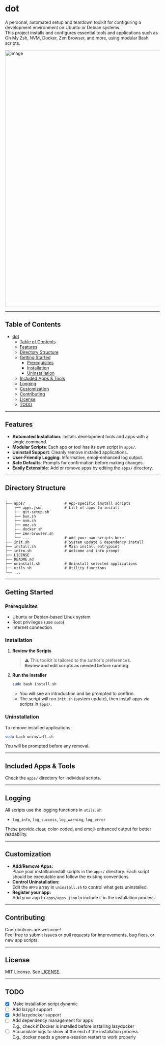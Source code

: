 # dot

A personal, automated setup and teardown toolkit for configuring a development environment on Ubuntu or Debian systems.  
This project installs and configures essential tools and applications such as Oh My Zsh, NVM, Docker, Zen Browser, and more, using modular Bash scripts.

<img width="1061" height="835" alt="image" src="https://github.com/user-attachments/assets/578000c7-55a7-43cc-a97e-d0ac75396db5" />

---

## Table of Contents

- [dot](#dot)
  - [Table of Contents](#table-of-contents)
  - [Features](#features)
  - [Directory Structure](#directory-structure)
  - [Getting Started](#getting-started)
    - [Prerequisites](#prerequisites)
    - [Installation](#installation)
    - [Uninstallation](#uninstallation)
  - [Included Apps \& Tools](#included-apps--tools)
  - [Logging](#logging)
  - [Customization](#customization)
  - [Contributing](#contributing)
  - [License](#license)
  - [TODO](#todo)

---

## Features

- **Automated Installation**: Installs development tools and apps with a single command.
- **Modular Scripts**: Each app or tool has its own script in `apps/`.
- **Uninstall Support**: Cleanly remove installed applications.
- **User-Friendly Logging**: Informative, emoji-enhanced log output.
- **Safe Defaults**: Prompts for confirmation before making changes.
- **Easily Extensible**: Add or remove apps by editing the `apps/` directory.

---

## Directory Structure

```
.
├── apps/                  # App-specific install scripts
│   ├── apps.json          # List of apps to install
│   ├── git-setup.sh
│   ├── bun.sh
│   ├── nvm.sh
│   ├── omz.sh
│   ├── docker.sh
│   ├── zen-browser.sh
│   └── ...                # Add your own scripts here
├── init.sh                # System update & dependency install
├── install.sh             # Main install entrypoint
├── intro.sh               # Welcome and info prompt
├── LICENSE
├── README.md
├── uninstall.sh           # Uninstall selected applications
├── utils.sh               # Utility functions
└── ...
```

---

## Getting Started

### Prerequisites

- Ubuntu or Debian-based Linux system
- Root privileges (use `sudo`)
- Internet connection

### Installation

1. **Review the Scripts**

   > ⚠️ This toolkit is tailored to the author's preferences.  
   > **Review and edit scripts as needed before running.**

2. **Run the Installer**

   ```sh
   sudo bash install.sh
   ```

   - You will see an introduction and be prompted to confirm.
   - The script will run `init.sh` (system update), then install apps via scripts in `apps/`.

### Uninstallation

To remove installed applications:

```sh
sudo bash uninstall.sh
```

You will be prompted before any removal.

---

## Included Apps & Tools
Check the `apps/` directory for individual scripts.

---

## Logging

All scripts use the logging functions in `utils.sh`:

- `log_info`, `log_success`, `log_warning`, `log_error`

These provide clear, color-coded, and emoji-enhanced output for better readability.

---

## Customization

- **Add/Remove Apps:**  
  Place your install/uninstall scripts in the `apps/` directory. Each script should be executable and follow the existing conventions.
- **Control Uninstallation:**  
  Edit the `APPS` array in `uninstall.sh` to control what gets uninstalled.
- **Register your app:**  
  Add your app to `apps/apps.json` to include it in the installation process.

---

## Contributing

Contributions are welcome!  
Feel free to submit issues or pull requests for improvements, bug fixes, or new app scripts.

---

## License

MIT License. See [LICENSE](LICENSE).

---

## TODO

- [x] Make installation script dynamic
- [ ] Add lazygit support
- [x] Add lazydocker support
- [ ] Add dependency management for apps
    <br /> E.g., check if Docker is installed before installing lazydocker
- [ ] Accumulate logs to show at the end of the installation process
    <br /> E.g., docker needs a gnome-session restart to work properly
